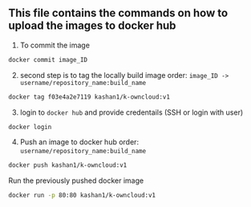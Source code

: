 ## This file contains the commands on how to upload the images to docker hub

1. To commit the image
``` bash
docker commit image_ID
```

2. second step is to tag the locally build image 
order: `image_ID -> username/repository_name:build_name`
``` bash
docker tag f03e4a2e7119 kashan1/k-owncloud:v1
```
3. login to `docker hub` and provide credentails (SSH or login with user)

``` bash
docker login
```

4. Push an image to docker hub
order: `username/repository_name:build_name`

``` bash
docker push kashan1/k-owncloud:v1
```

Run the previously pushed docker image

``` bash
docker run -p 80:80 kashan1/k-owncloud:v1
```

